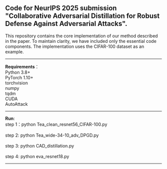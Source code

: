 **Code for NeurIPS 2025 submission "Collaborative Adversarial Distillation for Robust Defense Against Adversarial Attacks".**
---

This repository contains the core implementation of our method described in the paper. To maintain clarity, we have included only the essential code components. The implementation uses the CIFAR-100 dataset as an example.

---

**Requirements**：
<br>
Python 3.8+ <br>
PyTorch 1.10+<br>
torchvision<br>
numpy<br>
tqdm<br>
CUDA<br>
AutoAttack<br>

---

**Run**:
<br>step 1：python Tea_clean_resnet56_CIFAR-100.py      
<br>step 2: python Tea_wide-34-10_adv_DPGD.py           
<br>step 3: python CAD_distillation.py                  
<br>step 4: python eva_resnet18.py

---
